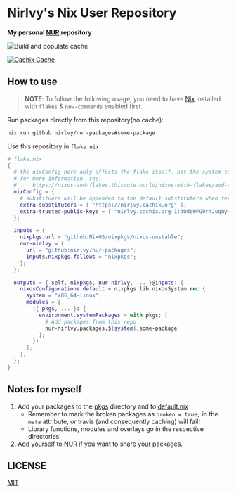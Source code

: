 # Nirlvy's Nix User Repository

**My personal [NUR](https://github.com/nix-community/NUR) repository**

![Build and populate cache](https://github.com/nirlvy/nur-packages/workflows/Build%20and%20populate%20cache/badge.svg)

[![Cachix Cache](https://img.shields.io/badge/cachix-nirlvy-blue.svg)](https://nirlvy.cachix.org)

## How to use

> **NOTE**: To follow the following usage, you need to have [Nix](https://nixos.org/nix/) installed with `flakes` & `new-commands` enabled first.

Run packages directly from this repository(no cache):

```sh
nix run github:nirlvy/nur-packages#some-package
```

Use this repository in `flake.nix`:

```nix
# flake.nix
{
  # the nixConfig here only affects the flake itself, not the system configuration!
  # for more information, see:
  #     https://nixos-and-flakes.thiscute.world/nixos-with-flakes/add-custom-cache-servers
  nixConfig = {
    # substituers will be appended to the default substituters when fetching packages
    extra-substituters = [ "https://nirlvy.cachix.org" ];
    extra-trusted-public-keys = [ "nirlvy.cachix.org-1:dOdsWPG0r4JuqWy+p150yPiVrC28tELUZUdkXobrKZM=" ];
  };

  inputs = {
    nixpkgs.url = "github:NixOS/nixpkgs/nixos-unstable";
    nur-nirlvy = {
      url = "github:nirlvy/nur-packages";
      inputs.nixpkgs.follows = "nixpkgs";
    };
  };

  outputs = { self, nixpkgs, nur-nirlvy, ... }@inputs: {
    nixosConfigurations.default = nixpkgs.lib.nixosSystem rec {
      system = "x86_64-linux";
      modules = [
        ({ pkgs, ... }: {
          environment.systemPackages = with pkgs; [
            # Add packages from this repo
            nur-nirlvy.packages.${system}.some-package
          ];
        })
      ];
    };
  };
}
```

## Notes for myself

1. Add your packages to the [pkgs](./pkgs) directory and to
   [default.nix](./default.nix)
   * Remember to mark the broken packages as `broken = true;` in the `meta`
     attribute, or travis (and consequently caching) will fail!
   * Library functions, modules and overlays go in the respective directories
2. [Add yourself to NUR](https://github.com/nix-community/NUR#how-to-add-your-own-repository) if you want to share your packages.

## LICENSE

[MIT](./LICENSE)
